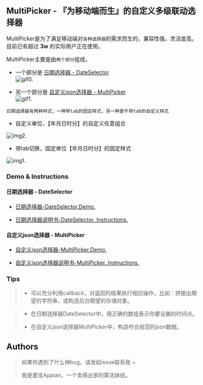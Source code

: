 ## MultiPicker - 『为移动端而生』的自定义多级联动选择器
MultiPicker是为了满足移动端对`各种选择器`的需求而生的，兼容性强，灵活度高。目前已有超过 **3w** 的实际用户正在使用。

MultiPicker主要是由`两个部分`组成，
* 一个部分是 [日期选择器 - DateSelector](https://github.com/AppianZ/multi-picker/tree/master/DateSelector) <br/>
![gif0.](https://github.com/AppianZ/multi-picker/blob/master/DateSelector/DateSelector1.gif) 

* 另一个部分是 [自定义json选择器 - MultiPicker](https://github.com/AppianZ/multi-picker/tree/master/MultiPicker) <br/>
![gif1.](https://github.com/AppianZ/multi-picker/blob/master/MultiPicker/MultiPicker.gif) 

`日期选择器有两种样式，一种带tab的固定样式，另一种是不带tab的自定义样式`
* 自定义单位，【年月日时分】的自定义任意组合

 ![img2.](http://7xqsim.com1.z0.glb.clouddn.com/DateSelector5.jpeg) 


* 带tab切换，固定单位【年月日时分】的固定样式

 ![img1.](http://7xqsim.com1.z0.glb.clouddn.com/DateSelector4.jpeg) 



### **Demo & Instructions**
#### 日期选择器 - DateSelector
* [日期选择器-DateSelector.Demo.](https://appianz.github.io/multi-picker/DateSelector.html)

* [日期选择器说明书-DateSelector. Instructions.](https://github.com/AppianZ/multi-picker/tree/master/DateSelector)

#### 自定义json选择器 - MultiPicker
* [自定义json选择器-MultiPicker.Demo.](https://appianz.github.io/multi-picker/MultiPicker.html)

* [自定义json选择器说明书-MultiPicker. Instructions.](https://github.com/AppianZ/multi-picker/tree/master/MultiPicker)

### **Tips**
> * 可以充分利用callback，对返回的结果执行相应操作，比如：拼接出期望的字符串，或构造后台期望的存储对象。

> * 在日期选择器DateSelector中，用正确的数组表示你要设置的时间点。

> * 在自定义json选择器MultiPicker中，构造符合规范的json数据。

## **Authors**

>  如果你遇到了什么神bug，请发起issue联系我 ~

>  我是嘉宝Appian，一个卖萌出家的算法妹纸。